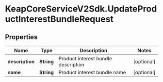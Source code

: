 # KeapCoreServiceV2Sdk.UpdateProductInterestBundleRequest

## Properties

Name | Type | Description | Notes
------------ | ------------- | ------------- | -------------
**description** | **String** | Product interest bundle description | [optional] 
**name** | **String** | Product interest bundle name | [optional] 


